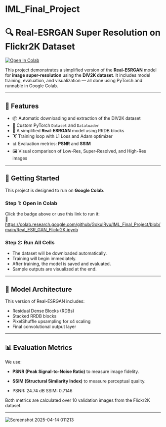 # IML_Final_Project

# 🔍 Real-ESRGAN Super Resolution on Flickr2K Dataset

[![Open In Colab](https://colab.research.google.com/assets/colab-badge.svg)](https://colab.research.google.com/github/GokulRvu/IML_Final_Project/blob/main/Real_ESR_GAN_Flickr2K.ipynb)


This project demonstrates a simplified version of the **Real-ESRGAN** model for **image super-resolution** using the **DIV2K dataset**. It includes model training, evaluation, and visualization — all done using PyTorch and runnable in Google Colab.

---

## 📁 Features

- 📦 Automatic downloading and extraction of the DIV2K dataset
- 🔄 Custom PyTorch `Dataset` and `Dataloader`
- 🧠 A simplified **Real-ESRGAN** model using RRDB blocks
- 🏋️ Training loop with L1 Loss and Adam optimizer
- 📊 Evaluation metrics: **PSNR** and **SSIM**
- 🖼️ Visual comparison of Low-Res, Super-Resolved, and High-Res images

---

## 🚀 Getting Started

This project is designed to run on **Google Colab**.

### Step 1: Open in Colab
Click the badge above or use this link to run it:  
📎 https://colab.research.google.com/github/GokulRvu/IML_Final_Project/blob/main/Real_ESR_GAN_Flickr2K.ipynb

### Step 2: Run All Cells
- The dataset will be downloaded automatically.
- Training will begin immediately.
- After training, the model is saved and evaluated.
- Sample outputs are visualized at the end.

---

## 🧠 Model Architecture

This version of Real-ESRGAN includes:
- Residual Dense Blocks (RDBs)
- Stacked RRDB blocks
- PixelShuffle upsampling for x4 scaling
- Final convolutional output layer

---

## 📊 Evaluation Metrics

We use:
- **PSNR (Peak Signal-to-Noise Ratio)** to measure image fidelity.
- **SSIM (Structural Similarity Index)** to measure perceptual quality.

- PSNR: 24.74 dB
SSIM: 0.7146

Both metrics are calculated over 10 validation images from the Flickr2K dataset.

---


![Screenshot 2025-04-14 011213](https://github.com/GokulRvu/IML_Final_Project/raw/main/Swinir_image.png)

